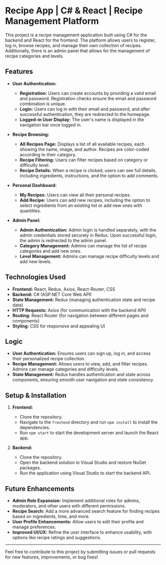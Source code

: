 # Recipe App | C# & React | Recipe Management Platform

This project is a recipe management application built using C# for the backend and React for the frontend. The platform allows users to register, log in, browse recipes, and manage their own collection of recipes. Additionally, there is an admin panel that allows for the management of recipe categories and levels.

## Features

- **User Authentication:**
  - **Registration:** Users can create accounts by providing a valid email and password. Registration checks ensure the email and password combination is unique.
  - **Login:** Users can log in with their email and password, and after successful authentication, they are redirected to the homepage.
  - **Logged-in User Display:** The user's name is displayed in the navigation bar once logged in.

- **Recipe Browsing:**
  - **All Recipes Page:** Displays a list of all available recipes, each showing the name, image, and author. Recipes are color-coded according to their category.
  - **Recipe Filtering:** Users can filter recipes based on category or difficulty level.
  - **Recipe Details:** When a recipe is clicked, users can see full details, including ingredients, instructions, and the option to add comments.

- **Personal Dashboard:**
  - **My Recipes:** Users can view all their personal recipes.
  - **Add Recipe:** Users can add new recipes, including the option to select ingredients from an existing list or add new ones with quantities.
  
- **Admin Panel:**
  - **Admin Authentication:** Admin login is handled separately, with the admin credentials stored securely in Redux. Upon successful login, the admin is redirected to the admin panel.
  - **Category Management:** Admins can manage the list of recipe categories and add new ones.
  - **Level Management:** Admins can manage recipe difficulty levels and add new levels.

## Technologies Used

- **Frontend:** React, Redux, Axios, React-Router, CSS
- **Backend:** C# (ASP.NET Core Web API)
- **State Management:** Redux (managing authentication state and recipe data)
- **HTTP Requests:** Axios (for communication with the backend API)
- **Routing:** React Router (for navigation between different pages and components)
- **Styling:** CSS for responsive and appealing UI

## Logic

- **User Authentication:** Ensures users can sign up, log in, and access their personalized recipe collection.
- **Recipe Management:** Allows users to view, add, and filter recipes. Admins can manage categories and difficulty levels.
- **State Management:** Redux handles authentication and state across components, ensuring smooth user navigation and state consistency.

## Setup & Installation

1. **Frontend:**
   - Clone the repository.
   - Navigate to the `frontend` directory and run `npm install` to install the dependencies.
   - Run `npm start` to start the development server and launch the React app.

2. **Backend:**
   - Clone the repository.
   - Open the backend solution in Visual Studio and restore NuGet packages.
   - Run the application using Visual Studio to start the backend API.

## Future Enhancements

- **Admin Role Expansion:** Implement additional roles for admins, moderators, and other users with different permissions.
- **Recipe Search:** Add a more advanced search feature for finding recipes based on ingredients, time, and more.
- **User Profile Enhancements:** Allow users to edit their profile and manage preferences.
- **Improved UI/UX:** Refine the user interface to enhance usability, with options like recipe ratings and suggestions.

---
Feel free to contribute to this project by submitting issues or pull requests for new features, improvements, or bug fixes!

